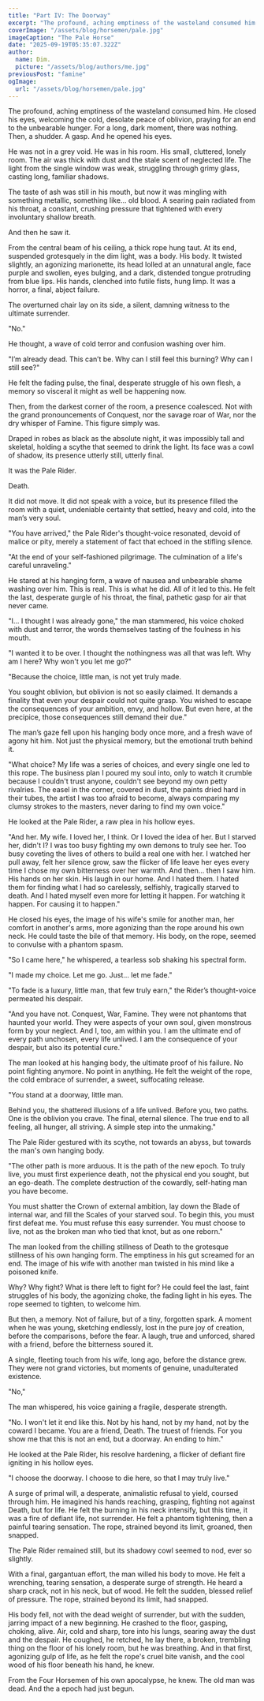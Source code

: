 ```yaml
---
title: "Part IV: The Doorway"
excerpt: "The profound, aching emptiness of the wasteland consumed him. He closed his eyes, welcoming the cold, desolate peace of oblivion, praying for an end to the unbearable hunger."
coverImage: "/assets/blog/horsemen/pale.jpg"
imageCaption: "The Pale Horse"
date: "2025-09-19T05:35:07.322Z"
author:
  name: Dim.
  picture: "/assets/blog/authors/me.jpg"
previousPost: "famine"
ogImage:
  url: "/assets/blog/horsemen/pale.jpg"
---
```


The profound, aching emptiness of the wasteland consumed him. He closed his eyes, welcoming the cold, desolate peace of oblivion, praying for an end to the unbearable hunger. For a long, dark moment, there was nothing. Then, a shudder. A gasp. And he opened his eyes.

He was not in a grey void. He was in his room. His small, cluttered, lonely room. The air was thick with dust and the stale scent of neglected life. The light from the single window was weak, struggling through grimy glass, casting long, familiar shadows. 

The taste of ash was still in his mouth, but now it was mingling with something metallic, something like… old blood. A searing pain radiated from his throat, a constant, crushing pressure that tightened with every involuntary shallow breath.

And then he saw it.

From the central beam of his ceiling, a thick rope hung taut. At its end, suspended grotesquely in the dim light, was a body. His body. It twisted slightly, an agonizing marionette, its head lolled at an unnatural angle, face purple and swollen, eyes bulging, and a dark, distended tongue protruding from blue lips. His hands, clenched into futile fists, hung limp. It was a horror, a final, abject failure. 

The overturned chair lay on its side, a silent, damning witness to the ultimate surrender. 

"No." 

He thought, a wave of cold terror and confusion washing over him. 

"I’m already dead. This can’t be. Why can I still feel this burning? Why can I still see?"

He felt the fading pulse, the final, desperate struggle of his own flesh, a memory so visceral it might as well be happening now.

Then, from the darkest corner of the room, a presence coalesced. Not with the grand pronouncements of Conquest, nor the savage roar of War, nor the dry whisper of Famine. This figure simply was. 

Draped in robes as black as the absolute night, it was impossibly tall and skeletal, holding a scythe that seemed to drink the light. Its face was a cowl of shadow, its presence utterly still, utterly final. 

It was the Pale Rider. 

Death.

It did not move. It did not speak with a voice, but its presence filled the room with a quiet, undeniable certainty that settled, heavy and cold, into the man’s very soul.

"You have arrived," the Pale Rider's thought-voice resonated, devoid of malice or pity, merely a statement of fact that echoed in the stifling silence. 

"At the end of your self-fashioned pilgrimage. The culmination of a life's careful unraveling."

He stared at his hanging form, a wave of nausea and unbearable shame washing over him. This is real. This is what he did. All of it led to this. He felt the last, desperate gurgle of his throat, the final, pathetic gasp for air that never came.

"I... I thought I was already gone," the man stammered, his voice choked with dust and terror, the words themselves tasting of the foulness in his mouth. 

"I wanted it to be over. I thought the nothingness was all that was left. Why am I here? Why won't you let me go?"

"Because the choice, little man, is not yet truly made.

You sought oblivion, but oblivion is not so easily claimed. It demands a finality that even your despair could not quite grasp. You wished to escape the consequences of your ambition, envy, and hollow. But even here, at the precipice, those consequences still demand their due."

The man’s gaze fell upon his hanging body once more, and a fresh wave of agony hit him. Not just the physical memory, but the emotional truth behind it. 

"What choice? My life was a series of choices, and every single one led to this rope. The business plan I poured my soul into, only to watch it crumble because I couldn't trust anyone, couldn't see beyond my own petty rivalries. The easel in the corner, covered in dust, the paints dried hard in their tubes, the artist I was too afraid to become, always comparing my clumsy strokes to the masters, never daring to find my own voice."

He looked at the Pale Rider, a raw plea in his hollow eyes. 

"And her. My wife. I loved her, I think. Or I loved the idea of her. But I starved her, didn't I? I was too busy fighting my own demons to truly see her. Too busy coveting the lives of others to build a real one with her. I watched her pull away, felt her silence grow, saw the flicker of life leave her eyes every time I chose my own bitterness over her warmth. And then... then I saw him. His hands on her skin. His laugh in our home. And I hated them. I hated them for finding what I had so carelessly, selfishly, tragically starved to death. And I hated myself even more for letting it happen. For watching it happen. For causing it to happen."

He closed his eyes, the image of his wife's smile for another man, her comfort in another's arms, more agonizing than the rope around his own neck. He could taste the bile of that memory. His body, on the rope, seemed to convulse with a phantom spasm.

"So I came here," he whispered, a tearless sob shaking his spectral form. 

"I made my choice. Let me go. Just… let me fade."

"To fade is a luxury, little man, that few truly earn," the Rider’s thought-voice permeated his despair. 

"And you have not. Conquest, War, Famine. They were not phantoms that haunted your world. They were aspects of your own soul, given monstrous form by your neglect. And I, too, am within you. I am the ultimate end of every path unchosen, every life unlived. I am the consequence of your despair, but also its potential cure."

The man looked at his hanging body, the ultimate proof of his failure. No point fighting anymore. No point in anything. He felt the weight of the rope, the cold embrace of surrender, a sweet, suffocating release.

"You stand at a doorway, little man.

Behind you, the shattered illusions of a life unlived. Before you, two paths. One is the oblivion you crave. The final, eternal silence. The true end to all feeling, all hunger, all striving. A simple step into the unmaking."

The Pale Rider gestured with its scythe, not towards an abyss, but towards the man's own hanging body.

"The other path is more arduous. It is the path of the new epoch. To truly live, you must first experience death, not the physical end you sought, but an ego-death. The complete destruction of the cowardly, self-hating man you have become. 

You must shatter the Crown of external ambition, lay down the Blade of internal war, and fill the Scales of your starved soul. To begin this, you must first defeat me. You must refuse this easy surrender. You must choose to live, not as the broken man who tied that knot, but as one reborn."

The man looked from the chilling stillness of Death to the grotesque stillness of his own hanging form. The emptiness in his gut screamed for an end. The image of his wife with another man twisted in his mind like a poisoned knife. 

Why? Why fight? What is there left to fight for? He could feel the last, faint struggles of his body, the agonizing choke, the fading light in his eyes. The rope seemed to tighten, to welcome him.

But then, a memory. Not of failure, but of a tiny, forgotten spark. A moment when he was young, sketching endlessly, lost in the pure joy of creation, before the comparisons, before the fear. A laugh, true and unforced, shared with a friend, before the bitterness soured it. 

A single, fleeting touch from his wife, long ago, before the distance grew. They were not grand victories, but moments of genuine, unadulterated existence.

"No," 

The man whispered, his voice gaining a fragile, desperate strength. 

"No. I won't let it end like this. Not by his hand, not by my hand, not by the coward I became. You are a friend, Death. The truest of friends. For you show me that this is not an end, but a doorway. An ending to him." 

He looked at the Pale Rider, his resolve hardening, a flicker of defiant fire igniting in his hollow eyes. 

"I choose the doorway. I choose to die here, so that I may truly live." 

A surge of primal will, a desperate, animalistic refusal to yield, coursed through him. He imagined his hands reaching, grasping, fighting not against Death, but for life. He felt the burning in his neck intensify, but this time, it was a fire of defiant life, not surrender. He felt a phantom tightening, then a painful tearing sensation. The rope, strained beyond its limit, groaned, then snapped.

The Pale Rider remained still, but its shadowy cowl seemed to nod, ever so slightly.

With a final, gargantuan effort, the man willed his body to move. He felt a wrenching, tearing sensation, a desperate surge of strength. He heard a sharp crack, not in his neck, but of wood. He felt the sudden, blessed relief of pressure. The rope, strained beyond its limit, had snapped. 

His body fell, not with the dead weight of surrender, but with the sudden, jarring impact of a new beginning. He crashed to the floor, gasping, choking, alive. Air, cold and sharp, tore into his lungs, searing away the dust and the despair. He coughed, he retched, he lay there, a broken, trembling thing on the floor of his lonely room, but he was breathing. And in that first, agonizing gulp of life, as he felt the rope's cruel bite vanish, and the cool wood of his floor beneath his hand, he knew. 

From the Four Horsemen of his own apocalypse, he knew. The old man was dead. And the a epoch had just begun.